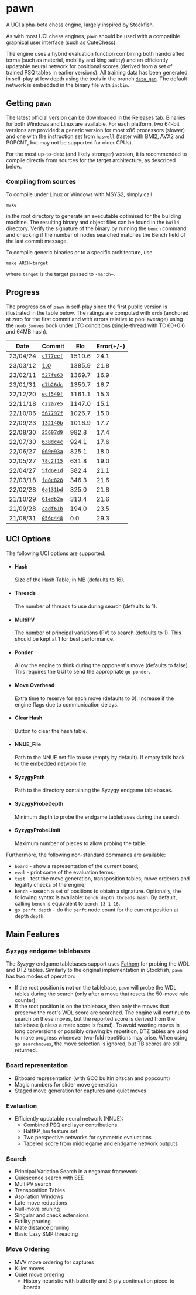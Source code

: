# pawn
A UCI alpha-beta chess engine, largely inspired by Stockfish.

As with most UCI chess engines, `pawn` should be used with a compatible graphical user interface (such as [CuteChess](https://github.com/cutechess/cutechess)).

The engine uses a hybrid evaluation function combining both handcrafted terms (such as material, mobility and king safety) and an efficiently updatable neural network for positional scores (derived from a set of trained PSQ tables in earlier versions).
All training data has been generated in self-play at low depth using the tools in the branch [`data_gen`](https://github.com/ruicoelhopedro/pawn/tree/data_gen).
The default network is embedded in the binary file with `incbin`.

## Getting `pawn`
The latest official version can be downloaded in the [Releases](https://github.com/ruicoelhopedro/pawn/releases) tab.
Binaries for both Windows and Linux are available.
For each platform, two 64-bit versions are provided: a generic version for most x86 processors (slower) and one with the instruction set from `haswell` (faster with BMI2, AVX2 and POPCNT, but may not be supported for older CPUs).

For the most up-to-date (and likely stronger) version, it is recommended to compile directly from sources for the target architecture, as described below.

### Compiling from sources
To compile under Linux or Windows with MSYS2, simply call
```
make
```
in the root directory to generate an executable optimised for the building machine.
The resulting binary and object files can be found in the `build` directory.
Verify the signature of the binary by running the `bench` command and checking if the number of nodes searched matches the Bench field of the last commit message. 

To compile generic binaries or to a specific architecture, use
```
make ARCH=target
```
where `target` is the target passed to `-march=`.


## Progress

The progression of `pawn` in self-play since the first public version is illustrated in the table below.
The ratings are computed with `ordo` (anchored at zero for the first commit and with errors relative to pool average) using the `noob_3moves` book under LTC conditions (single-thread with TC 60+0.6 and 64MB hash).

| Date     | Commit  |  Elo   | Error(+/-) |
|----------|---------|--------|------------|
| 23/04/24 | [`c777eef`](https://github.com/ruicoelhopedro/pawn/commit/c777eef3af07889de88d51d830eb1e6f3c8423ba) | 1510.6 |       24.1 |
| 23/03/12 | [1.0](https://github.com/ruicoelhopedro/pawn/tree/v1.0)                                             | 1385.9 |       21.8 |
| 23/02/11 | [`527fe63`](https://github.com/ruicoelhopedro/pawn/commit/527fe63b24f58b1230278c1f4dfc4541d0472f99) | 1369.7 |       16.9 |
| 23/01/31 | [`d7b26dc`](https://github.com/ruicoelhopedro/pawn/commit/d7b26dcab6ba7ff8bc451c17423a0cec31dd8d6a) | 1350.7 |       16.7 |
| 22/12/20 | [`ecf549f`](https://github.com/ruicoelhopedro/pawn/commit/ecf549f4d3c988fcf44b34402cdb534c71881056) | 1161.1 |       15.3 |
| 22/11/18 | [`c22a7e5`](https://github.com/ruicoelhopedro/pawn/commit/c22a7e526826ad10565cbddb49a907351f8e27ba) | 1147.0 |       15.1 |
| 22/10/06 | [`567797f`](https://github.com/ruicoelhopedro/pawn/commit/567797f0fbe1df386444df12e07462dc2305bb60) | 1026.7 |       15.0 |
| 22/09/23 | [`132140b`](https://github.com/ruicoelhopedro/pawn/commit/132140b23e018c82259061b46d8b4569ac429666) | 1016.9 |       17.7 |
| 22/08/30 | [`25607d9`](https://github.com/ruicoelhopedro/pawn/commit/25607d9b1d1357164d49438f95a81a78109930e2) |  982.8 |       17.4 |
| 22/07/30 | [`638dc4c`](https://github.com/ruicoelhopedro/pawn/commit/638dc4cfe2b2b9d15832d5be6811d17989535185) |  924.1 |       17.6 |
| 22/06/27 | [`069e93a`](https://github.com/ruicoelhopedro/pawn/commit/069e93aedd915f2826b06e838e727c915249591d) |  825.1 |       18.0 |
| 22/05/27 | [`78c2f15`](https://github.com/ruicoelhopedro/pawn/commit/78c2f15ab191cb5ffc9e40244e6ec9bc807a0622) |  631.8 |       19.0 |
| 22/04/27 | [`5fd6e1d`](https://github.com/ruicoelhopedro/pawn/commit/5fd6e1d74b4efdaf7c86044db5f6fd5c52dbcbb5) |  382.4 |       21.1 |
| 22/03/18 | [`fa8e828`](https://github.com/ruicoelhopedro/pawn/commit/fa8e8281278eaad998446b8137db4a1708b05411) |  346.3 |       21.6 |
| 22/02/28 | [`0a131bd`](https://github.com/ruicoelhopedro/pawn/commit/0a131bdb01c8d5cbfa1f68de349e5ca4bcb9dec8) |  325.0 |       21.8 |
| 21/10/29 | [`61edb2a`](https://github.com/ruicoelhopedro/pawn/commit/61edb2a9417ed3b03ddfb8a667c883d55c44036d) |  313.4 |       21.6 |
| 21/09/28 | [`cadf61b`](https://github.com/ruicoelhopedro/pawn/commit/cadf61b0049c37b06c14ef64b43b0eaa8cea0610) |  194.0 |       23.5 |
| 21/08/31 | [`056c448`](https://github.com/ruicoelhopedro/pawn/commit/056c44850f6d74a993b1c1eee10a2809cd99c889) |    0.0 |       29.3 |


## UCI Options
The following UCI options are supported:
- #### Hash
  Size of the Hash Table, in MB (defaults to 16).
  
- #### Threads
  The number of threads to use during search (defaults to 1).
 
- #### MultiPV
  The number of principal variations (PV) to search (defaults to 1). This should be kept at 1 for best performance.
 
- #### Ponder
  Allow the engine to think during the opponent's move (defaults to false). This requires the GUI to send the appropriate `go ponder`.
 
- #### Move Overhead
  Extra time to reserve for each move (defaults to 0). Increase if the engine flags due to communication delays.

- #### Clear Hash
  Button to clear the hash table.

- #### NNUE_File
  Path to the NNUE net file to use (empty by default). If empty falls back to the embedded network file.

- #### SyzygyPath
  Path to the directory containing the Syzygy endgame tablebases.

- #### SyzygyProbeDepth
  Minimum depth to probe the endgame tablebases during the search.

- #### SyzygyProbeLimit
  Maximum number of pieces to allow probing the table.

  
Furthermore, the following non-standard commands are available:
- `board` - show a representation of the current board;
- `eval` - print some of the evaluation terms;
- `test` - test the move generation, transposition tables, move orderers and legality checks of the engine;
- `bench` - search a set of positions to obtain a signature. Optionally, the following syntax is available: `bench depth threads hash`. By default, calling `bench` is equivalent to `bench 13 1 16`.
- `go perft depth` - do the `perft` node count for the current position at depth `depth`.

## Main Features

### Syzygy endgame tablebases
The Syzygy endgame tablebases support uses [Fathom](https://github.com/jdart1/Fathom) for probing the WDL and DTZ tables.
Similarly to the original implementation in Stockfish, `pawn` has two modes of operation:
- If the root position **is not** on the tablebase, `pawn` will probe the WDL tables during the search (only after a move that resets the 50-move rule counter);
- If the root position **is** on the tablebase, then only the moves that preserve the root's WDL score are searched.
  The engine will continue to search on these moves, but the reported score is derived from the tablebase (unless a mate score is found).
  To avoid wasting moves in long conversions or possibly drawing by repetition, DTZ tables are used to make progress whenever two-fold repetitions may arise.
  When using `go searchmoves`, the move selection is ignored, but TB scores are still returned.


### Board representation
- Bitboard representation (with GCC builtin bitscan and popcount) 
- Magic numbers for slider move generation
- Staged move generation for captures and quiet moves
### Evaluation
- Efficiently updatable neural network (NNUE):
  - Combined PSQ and layer contributions
  - HalfKP_hm feature set
  - Two perspective networks for symmetric evaluations
  - Tapered score from middlegame and endgame network outputs
### Search
- Principal Variation Search in a negamax framework
- Quiescence search with SEE
- MultiPV search
- Transposition Tables
- Aspiration Windows
- Late move reductions
- Null-move pruning
- Singular and check extensions
- Futility pruning
- Mate distance pruning
- Basic Lazy SMP threading
### Move Ordering
- MVV move ordering for captures
- Killer moves
- Quiet move ordering
  - History heuristic with butterfly and 3-ply continuation piece-to boards
